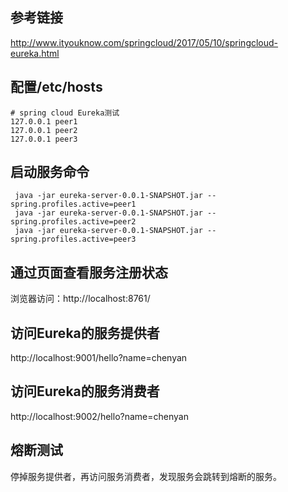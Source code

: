 ## 参考链接
http://www.ityouknow.com/springcloud/2017/05/10/springcloud-eureka.html



## 配置/etc/hosts
```
# spring cloud Eureka测试
127.0.0.1 peer1
127.0.0.1 peer2
127.0.0.1 peer3
```

## 启动服务命令
```
 java -jar eureka-server-0.0.1-SNAPSHOT.jar --spring.profiles.active=peer1
 java -jar eureka-server-0.0.1-SNAPSHOT.jar --spring.profiles.active=peer2
 java -jar eureka-server-0.0.1-SNAPSHOT.jar --spring.profiles.active=peer3

```

## 通过页面查看服务注册状态
浏览器访问：http://localhost:8761/

## 访问Eureka的服务提供者
http://localhost:9001/hello?name=chenyan

## 访问Eureka的服务消费者
http://localhost:9002/hello?name=chenyan

## 熔断测试
停掉服务提供者，再访问服务消费者，发现服务会跳转到熔断的服务。
